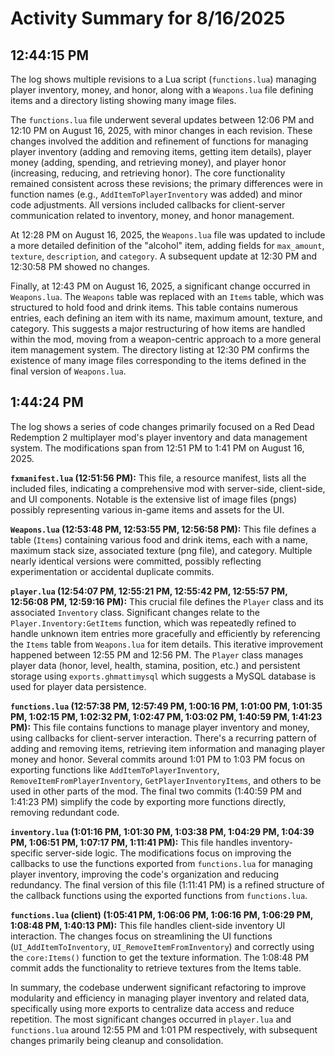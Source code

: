 # Activity Summary for 8/16/2025

## 12:44:15 PM
The log shows multiple revisions to a Lua script (`functions.lua`) managing player inventory, money, and honor, along with a `Weapons.lua` file defining items and a directory listing showing many image files.

The `functions.lua` file underwent several updates between 12:06 PM and 12:10 PM on August 16, 2025, with minor changes in each revision. These changes involved the addition and refinement of functions for managing player inventory (adding and removing items, getting item details), player money (adding, spending, and retrieving money), and player honor (increasing, reducing, and retrieving honor).  The core functionality remained consistent across these revisions; the primary differences were in function names (e.g., `AddItemToPlayerInventory` was added) and minor code adjustments.  All versions included callbacks for client-server communication related to inventory, money, and honor management.


At 12:28 PM on August 16, 2025, the `Weapons.lua` file was updated to include a more detailed definition of the "alcohol" item, adding fields for `max_amount`, `texture`, `description`, and `category`. A subsequent update at 12:30 PM and 12:30:58 PM showed no changes.


Finally, at 12:43 PM on August 16, 2025, a significant change occurred in `Weapons.lua`.  The `Weapons` table was replaced with an `Items` table, which was structured to hold food and drink items. This table contains numerous entries, each defining an item with its name, maximum amount, texture, and category.  This suggests a major restructuring of how items are handled within the mod, moving from a weapon-centric approach to a more general item management system.  The directory listing at 12:30 PM confirms the existence of many image files corresponding to the items defined in the final version of `Weapons.lua`.


## 1:44:24 PM
The log shows a series of code changes primarily focused on a Red Dead Redemption 2 multiplayer mod's player inventory and data management system.  The modifications span from 12:51 PM to 1:41 PM on August 16, 2025.

**`fxmanifest.lua` (12:51:56 PM):** This file, a resource manifest,  lists all the included files, indicating a comprehensive mod with server-side, client-side, and UI components.  Notable is the extensive list of image files (pngs) possibly representing various in-game items and assets for the UI.

**`Weapons.lua` (12:53:48 PM, 12:53:55 PM, 12:56:58 PM):** This file defines a table (`Items`) containing various food and drink items, each with a name, maximum stack size, associated texture (png file), and category. Multiple nearly identical versions were committed, possibly reflecting experimentation or accidental duplicate commits.

**`player.lua` (12:54:07 PM, 12:55:21 PM, 12:55:42 PM, 12:55:57 PM, 12:56:08 PM, 12:59:16 PM):** This crucial file defines the `Player` class and its associated `Inventory` class.  Significant changes relate to the `Player.Inventory:GetItems` function, which was repeatedly refined to handle unknown item entries more gracefully and efficiently by referencing the `Items` table from `Weapons.lua` for item details. This iterative improvement happened between 12:55 PM and 12:56 PM.  The `Player` class manages player data (honor, level, health, stamina, position, etc.) and persistent storage using `exports.ghmattimysql` which suggests a MySQL database is used for player data persistence.

**`functions.lua` (12:57:38 PM, 12:57:49 PM, 1:00:16 PM, 1:01:00 PM, 1:01:35 PM, 1:02:15 PM, 1:02:32 PM, 1:02:47 PM, 1:03:02 PM, 1:40:59 PM, 1:41:23 PM):** This file contains functions to manage player inventory and money, using callbacks for client-server interaction.  There's a recurring pattern of adding and removing items, retrieving item information and managing player money and honor.  Several commits around 1:01 PM to 1:03 PM focus on exporting functions like `AddItemToPlayerInventory`, `RemoveItemFromPlayerInventory`, `GetPlayerInventoryItems`, and others to be used in other parts of the mod.  The final two commits (1:40:59 PM and 1:41:23 PM) simplify the code by exporting more functions directly, removing redundant code.

**`inventory.lua` (1:01:16 PM, 1:01:30 PM, 1:03:38 PM, 1:04:29 PM, 1:04:39 PM, 1:06:51 PM, 1:07:17 PM, 1:11:41 PM):** This file handles inventory-specific server-side logic.   The modifications focus on improving the callbacks to use the functions exported from `functions.lua`  for managing player inventory, improving the code's organization and reducing redundancy. The final version of this file (1:11:41 PM) is a refined structure of the callback functions using the exported functions from `functions.lua`.

**`functions.lua` (client) (1:05:41 PM, 1:06:06 PM, 1:06:16 PM, 1:06:29 PM, 1:08:48 PM, 1:40:13 PM):** This file handles client-side inventory UI interaction. The changes focus on streamlining the UI functions (`UI_AddItemToInventory`, `UI_RemoveItemFromInventory`) and correctly using the `core:Items()` function to get the texture information.  The 1:08:48 PM commit adds the functionality to retrieve textures from the Items table.


In summary, the codebase underwent significant refactoring to improve modularity and efficiency in managing player inventory and related data, specifically using more exports to centralize data access and reduce repetition. The most significant changes occurred in `player.lua` and `functions.lua` around 12:55 PM and 1:01 PM respectively, with subsequent changes primarily being cleanup and consolidation.
